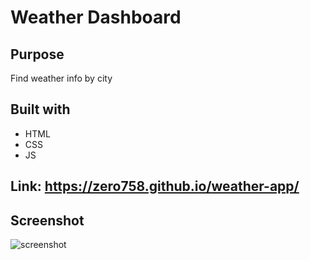# Weather Dashboard

## Purpose
Find weather info by city

## Built with
* HTML
* CSS
* JS

## Link: https://zero758.github.io/weather-app/

## Screenshot
![screenshot](./assets/images/screenshot.png)

